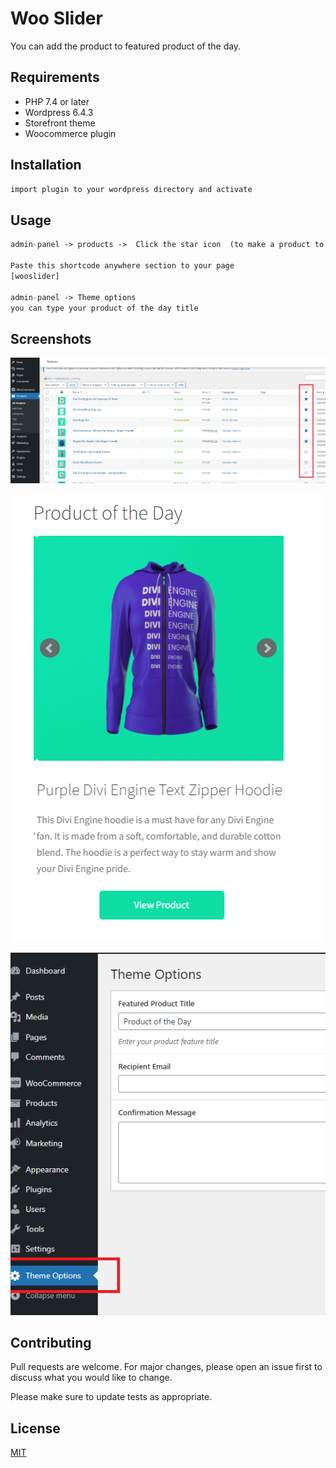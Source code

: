 # Woo Slider
You can add the product to featured product of the day.

## Requirements
- PHP 7.4 or later
- Wordpress  6.4.3
- Storefront theme
- Woocommerce plugin

## Installation

```bash
import plugin to your wordpress directory and activate
```

## Usage

```php
admin-panel -> products ->  Click the star icon  (to make a product to be featured to the slider)

Paste this shortcode anywhere section to your page
[wooslider]

admin-panel -> Theme options
you can type your product of the day title
```

## Screenshots
![home](https://raw.githubusercontent.com/wadereynes/wooslider/master/screenshots/admin-produc.png)

![slider](https://raw.githubusercontent.com/wadereynes/wooslider/master/screenshots/slider.png)

![options](https://raw.githubusercontent.com/wadereynes/wooslider/master/screenshots/theme-options.png)

## Contributing

Pull requests are welcome. For major changes, please open an issue first
to discuss what you would like to change.

Please make sure to update tests as appropriate.

## License

[MIT](https://choosealicense.com/licenses/mit/)